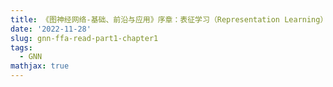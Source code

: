 ```yaml
---
title: 《图神经网络-基础、前沿与应用》序章：表征学习（Representation Learning）
date: '2022-11-28'
slug: gnn-ffa-read-part1-chapter1
tags:
  - GNN
mathjax: true
---
```


